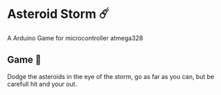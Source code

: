 # Asteroid Storm ☄️

A Arduino Game for microcontroller atmega328

## Game 🚀 
Dodge the asteroids in the eye of the storm, go as far as you can, but be carefull hit and your out.
